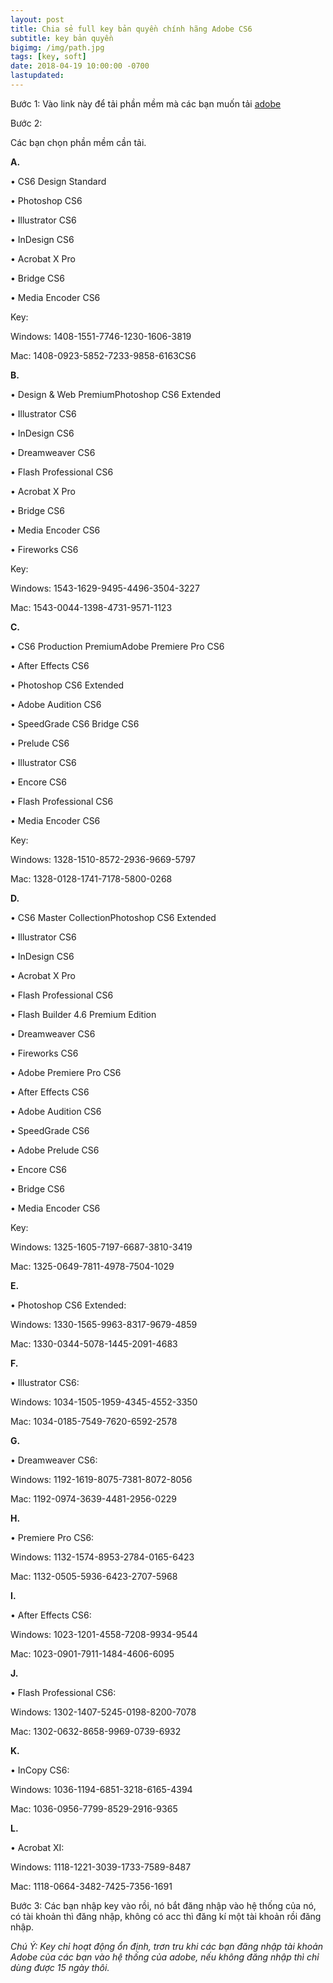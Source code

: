 ```yaml
---
layout: post
title: Chia sẻ full key bản quyền chính hãng Adobe CS6
subtitle: key bản quyền
bigimg: /img/path.jpg
tags: [key, soft]
date: 2018-04-19 10:00:00 -0700
lastupdated: 
---
```


Bước 1: Vào link này để tải phần mềm mà các bạn muốn tải [adobe](https://helpx.adobe.com/x-productkb/policy-pricing/cs6-product-downloads.html)

Bước 2: 

Các bạn chọn phần mềm cần tải.

**A.**

•	CS6 Design Standard

•	Photoshop CS6

•	Illustrator CS6

•	InDesign CS6

•	Acrobat X Pro

•	Bridge CS6

•	Media Encoder CS6

Key:

Windows: 1408-1551-7746-1230-1606-3819

Mac: 1408-0923-5852-7233-9858-6163CS6

**B.**

•	Design & Web PremiumPhotoshop CS6 Extended

•	Illustrator CS6

•	InDesign CS6

•	Dreamweaver CS6

•	Flash Professional CS6

•	Acrobat X Pro

•	Bridge CS6

•	Media Encoder CS6

•	Fireworks CS6

Key:

Windows: 1543-1629-9495-4496-3504-3227

Mac: 1543-0044-1398-4731-9571-1123

**C.**

•	CS6 Production PremiumAdobe Premiere Pro CS6

•	After Effects CS6

•	Photoshop CS6 Extended

•	Adobe Audition CS6

•	SpeedGrade CS6 Bridge CS6

•	Prelude CS6

•	Illustrator CS6

•	Encore CS6

•	Flash Professional CS6

•	Media Encoder CS6

Key:

Windows: 1328-1510-8572-2936-9669-5797

Mac: 1328-0128-1741-7178-5800-0268

**D.**

•	CS6 Master CollectionPhotoshop CS6 Extended

•	Illustrator CS6

•	InDesign CS6

•	Acrobat X Pro

•	Flash Professional CS6

•	Flash Builder 4.6 Premium Edition

•	Dreamweaver CS6

•	Fireworks CS6

•	Adobe Premiere Pro CS6

•	After Effects CS6

•	Adobe Audition CS6

•	SpeedGrade CS6

•	Adobe Prelude CS6

•	Encore CS6

•	Bridge CS6

•	Media Encoder CS6

Key:

Windows: 1325-1605-7197-6687-3810-3419

Mac: 1325-0649-7811-4978-7504-1029

**E.**

•	Photoshop CS6 Extended:

Windows: 1330-1565-9963-8317-9679-4859

Mac: 1330-0344-5078-1445-2091-4683

**F.**

•	Illustrator CS6:

Windows: 1034-1505-1959-4345-4552-3350

Mac: 1034-0185-7549-7620-6592-2578

**G.**

•	Dreamweaver CS6:

Windows: 1192-1619-8075-7381-8072-8056

Mac: 1192-0974-3639-4481-2956-0229

**H.**

•	Premiere Pro CS6:

Windows: 1132-1574-8953-2784-0165-6423

Mac: 1132-0505-5936-6423-2707-5968

**I.**

•	After Effects CS6:

Windows: 1023-1201-4558-7208-9934-9544

Mac: 1023-0901-7911-1484-4606-6095

**J.**

•	Flash Professional CS6:

Windows: 1302-1407-5245-0198-8200-7078

Mac: 1302-0632-8658-9969-0739-6932

**K.**

•	InCopy CS6:

Windows: 1036-1194-6851-3218-6165-4394

Mac: 1036-0956-7799-8529-2916-9365

**L.**

•	Acrobat XI:

Windows: 1118-1221-3039-1733-7589-8487

Mac: 1118-0664-3482-7425-7356-1691

Bước 3: Các bạn nhập key vào rồi, nó bắt đăng nhập vào hệ thống của nó, có tài khoản thì đăng nhập, không có acc thì đăng kí một tài khoản rồi đăng nhập.

*Chú Ý: Key chỉ hoạt động ổn định, trơn tru khi các bạn đăng nhập tài khoản Adobe của các bạn vào hệ thống của adobe, nếu không đăng nhập thì chỉ dùng được 15 ngày thôi.*

<div id="fb-root"></div>
<script>(function(d, s, id) {
  var js, fjs = d.getElementsByTagName(s)[0];
  if (d.getElementById(id)) return;
  js = d.createElement(s); js.id = id;
  js.src = 'https://connect.facebook.net/vi_VN/sdk.js#xfbml=1&version=v2.12';
  fjs.parentNode.insertBefore(js, fjs);
}(document, 'script', 'facebook-jssdk'));</script>

<div class="fb-comments" data-href="https://github.com/tha1982/tha1982.github.io/edit/master/_posts/2018-04-19-adobe.md" data-numposts="5"></div>
